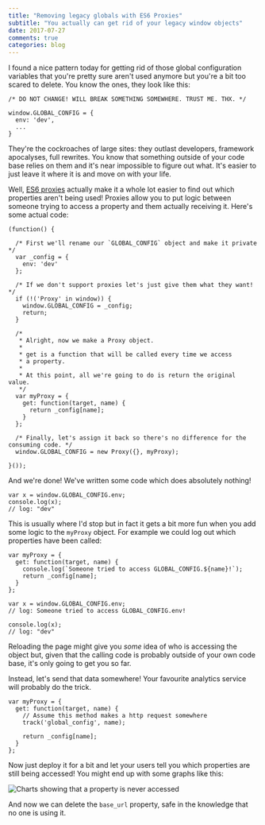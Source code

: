 ```yaml
---
title: "Removing legacy globals with ES6 Proxies"
subtitle: "You actually can get rid of your legacy window objects"
date: 2017-07-27
comments: true
categories: blog
---
```


I found a nice pattern today for getting rid of those global configuration variables that you're pretty sure aren't used anymore but you're a bit too scared to delete. You know the ones, they look like this:

<pre class="language-javascript"><code>/* DO NOT CHANGE! WILL BREAK SOMETHING SOMEWHERE. TRUST ME. THX. */

window.GLOBAL_CONFIG = {
  env: 'dev',
  ...
}
</code></pre>

They're the cockroaches of large sites: they outlast developers, framework apocalyses, full rewrites. You know that something outside of your code base relies on them and it's near impossible to figure out what. It's easier to just leave it where it is and move on with your life.

Well, [ES6 proxies](https://developer.mozilla.org/en/docs/Web/JavaScript/Reference/Global_Objects/Proxy) actually make it a whole lot easier to find out which properties aren't being used! Proxies allow you to put logic between someone trying to access a property and them actually receiving it. Here's some actual code:

<pre class="language-javascript"><code>(function() {

  /* First we'll rename our `GLOBAL_CONFIG` object and make it private */
  var _config = {
    env: 'dev'
  };

  /* If we don't support proxies let's just give them what they want! */
  if (!('Proxy' in window)) {
    window.GLOBAL_CONFIG = _config;
    return;
  }

  /*
   * Alright, now we make a Proxy object.
   *
   * get is a function that will be called every time we access
   * a property.
   *
   * At this point, all we're going to do is return the original value.
   */
  var myProxy = {
    get: function(target, name) {
      return _config[name];
    }
  };

  /* Finally, let's assign it back so there's no difference for the consuming code. */
  window.GLOBAL_CONFIG = new Proxy({}, myProxy);

}());
</code></pre>

And we're done! We've written some code which does absolutely nothing!

<pre class="language-javascript"><code>var x = window.GLOBAL_CONFIG.env;
console.log(x);
// log: "dev"
</code></pre>

This is usually where I'd stop but in fact it gets a bit more fun when you add some logic to the `myProxy` object. For example we could log out which properties have been called:

<pre class="language-javascript"><code>var myProxy = {
  get: function(target, name) {
    console.log(`Someone tried to access GLOBAL_CONFIG.${name}!`);
    return _config[name];
  }
};
</code></pre>

<pre class="language-javascript"><code>var x = window.GLOBAL_CONFIG.env;
// log: Someone tried to access GLOBAL_CONFIG.env!

console.log(x);
// log: "dev"
</code></pre>

Reloading the page might give you <i>some</i> idea of who is accessing the object but, given that the calling code is probably outside of your own code base, it's only going to get you so far.

Instead, let's send that data somewhere! Your favourite analytics service will probably do the trick.

<pre class="language-javascript"><code>var myProxy = {
  get: function(target, name) {
    // Assume this method makes a http request somewhere
    track('global_config', name);

    return _config[name];
  }
};
</code></pre>

Now just deploy it for a bit and let your users tell you which properties are still being accessed! You might end up with some graphs like this:

<img src="/images/properties.jpg" alt="Charts showing that a property is never accessed" />

And now we can delete the `base_url` property, safe in the knowledge that no one is using it.
